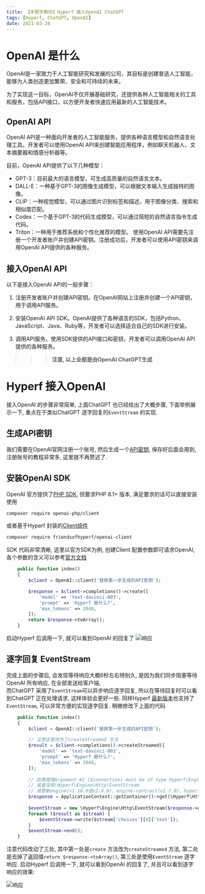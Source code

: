 ```yaml
---
title: 【手把手教你】Hyperf 接入OpenAI ChatGPT
tags: [Hyperf, ChatGPT, OpenAI]
date: 2021-03-28
---
```


# OpenAI 是什么
OpenAI是一家致力于人工智能研究和发展的公司，其目标是创建普适人工智能，能够为人类创造更加繁荣、安全和可持续的未来。

为了实现这一目标，OpenAI不仅开展基础研究，还提供各种人工智能相关的工具和服务，包括API接口，以方便开发者快速应用最新的人工智能技术。
## OpenAI API
OpenAI API是一种面向开发者的人工智能服务，提供各种语言模型和自然语言处理工具。开发者可以使用OpenAI API来创建智能应用程序，例如聊天机器人、文本摘要器和情感分析器等。

目前，OpenAI API提供了以下几种模型：

- GPT-3：目前最大的语言模型，可生成高质量的自然语言文本。
- DALL-E：一种基于GPT-3的图像生成模型，可以根据文本输入生成独特的图像。
- CLIP：一种视觉模型，可以通过图片识别标签和描述，用于图像分类、搜索和相似度匹配。
- Codex：一个基于GPT-3的代码生成模型，可以通过简短的自然语言指令生成代码。
- Triton：一种用于推荐系统和个性化推荐的模型。
使用OpenAI API需要先注册一个开发者账户并创建API密钥。注册成功后，开发者可以使用API密钥来调用OpenAI API提供的各种服务。
## 接入OpenAI API
以下是接入OpenAI API的一般步骤：

1. 注册开发者账户并创建API密钥。在OpenAI网站上注册并创建一个API密钥，用于调用API服务。

2. 安装OpenAI API SDK。OpenAI提供了各种语言的SDK，包括Python、JavaScript、Java、Ruby等，开发者可以选择适合自己的SDK进行安装。

3. 调用API服务。使用SDK提供的API接口和密钥，开发者可以调用OpenAI API提供的各种服务。


>>> **注意, 以上全部是由OpenAI ChatGPT生成**

# Hyperf 接入OpenAI

接入OpenAI 的步骤非常简单, 上面ChatGPT 也已经给出了大概步骤, 下面举例展示一下, 重点在于类似ChatGPT 逐字回复的`EventStream` 的实现.


## 生成API密钥
我们需要在OpenAI官网注册一个账号, 然后生成一个[API密钥](https://platform.openai.com/account/api-keys), 保存好后面会用到, 注册账号的教程非常多, 这里就不再赘述了.

## 安装OpenAI SDK
OpenAI 官方提供了[PHP SDK](https://github.com/openai-php/client), 但要求PHP 8.1+ 版本, 满足要求的话可以直接安装使用
```bash
composer require openai-php/client
```
或者基于Hyperf 封装的[Client组件](https://github.com/friendsofhyperf/openai-client)
```bash
composer require friendsofhyperf/openai-client
```

SDK 代码非常清晰, 这里以官方SDK为例, 创建Client 配置参数即可请求OpenAI, 各个参数的含义可以参考[官方文档](https://platform.openai.com/docs/api-reference/completions/create)
```php
    public function index()
    {
        $client = OpenAI::client('替换第一步生成的API密钥');

        $response = $client->completions()->create([
            'model' => 'text-davinci-003',
            'prompt' => 'Hyperf 是什么?',
            'max_tokens' => 2048,
        ]);
        return $response->toArray();
    }
```
启动Hyperf 后调用一下, 就可以看到OpenAI 的回复了
![响应](./img.png)

## 逐字回复 EventStream
完成上面的步骤后, 会发现等待响应大概6秒左右特别久, 是因为我们同步阻塞等待OpenAI 所有响应, 在全部发送给客户端,  
而ChatGPT 采用了`EventStream`可以异步响应逐字回复, 所以在等待回复时可以看到ChatGPT 正在处理请求, 这样体验会更好一些.
同样Hyperf [最新版本](https://github.com/hyperf/engine/pull/16)也支持了`EventStream`, 可以非常方便的实现逐字回复.
稍微修改下上面的代码
```php
    public function index()
    {
        $client = OpenAI::client('替换第一步生成的API密钥');

        // 注意这里改为了createStreamed 方法
        $result = $client->completions()->createStreamed([
            'model' => 'text-davinci-003',
            'prompt' => 'Hyperf 是什么?',
            'max_tokens' => 2048,
        ]);
        
        // 如果报错Argument #1 ($connection) must be of type Hyperf\Engine\Contract\Http\Writable
        // 或者没有\Hyperf\Engine\Http\EventStream
        // 请更新engine(v1.10.0或v2.8.0)、engine-contract(v1.7.0)、hyperf/http-server(v3.0.14)
        $response = ApplicationContext::getContainer()->get(\Hyperf\HttpServer\Contract\ResponseInterface::class);
        
        $eventStream = new \Hyperf\Engine\Http\EventStream($response->getConnection());
        foreach ($result as $stream) {
            $eventStream->write($stream['choices'][0]['text']);
        }
        $eventStream->end();
    }
```
注意代码改动了三处, 其中第一处是`create` 方法改为`createStreamed` 方法, 第二处是去掉了返回值`return $response->toArray()`, 第三处是使用`EventStream` 逐字响应.
启动Hyperf 后调用一下, 就可以看到OpenAI 的回复了, 并且可以看到逐字响应的效果:

![响应](./eventStream.gif)


